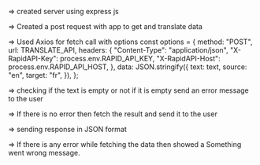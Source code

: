 => created server using express js

=> Created a post request with app to get and translate data

=> Used Axios for fetch call with options
    const options = {
      method: "POST",
      url: TRANSLATE_API,
      headers: {
        "Content-Type": "application/json",
        "X-RapidAPI-Key": process.env.RAPID_API_KEY,
        "X-RapidAPI-Host": process.env.RAPID_API_HOST,
      },
      data: JSON.stringify({
        text: text,
        source: "en",
        target: "fr",
      }),
    };
    
=> checking if the text is empty or not if it is empty send an error message to the user

=> If there is no error then fetch the result and send it to the user

=> sending response in JSON format

=> If there is any error while fetching the data then showed a Something went wrong message.
